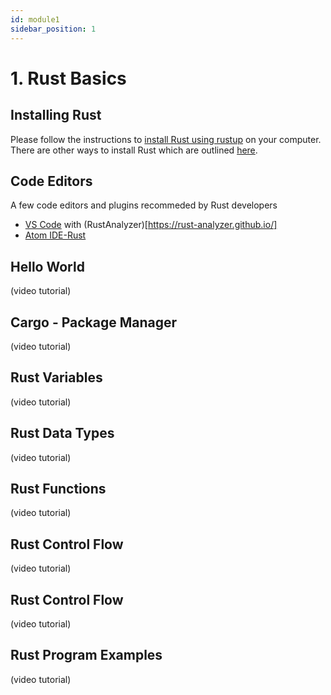 ```yaml
---
id: module1
sidebar_position: 1
---
```


# 1. Rust Basics

## Installing Rust

Please follow the instructions to [install Rust using rustup](https://www.rust-lang.org/tools/install) on your computer. There are other ways to install Rust which are outlined [here](https://forge.rust-lang.org/infra/other-installation-methods.html).

## Code Editors

A few code editors and plugins recommeded by Rust developers

- [VS Code](https://code.visualstudio.com/) with (RustAnalyzer)[https://rust-analyzer.github.io/]
- [Atom IDE-Rust](https://atom.io/packages/ide-rust)


## Hello World

(video tutorial)

## Cargo - Package Manager

(video tutorial)

## Rust Variables

(video tutorial)

## Rust Data Types

(video tutorial)

## Rust Functions

(video tutorial)

## Rust Control Flow

(video tutorial)

## Rust Control Flow

(video tutorial)

## Rust Program Examples

(video tutorial)
